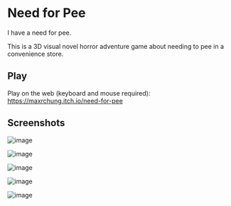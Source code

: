 # Need for Pee
I have a need for pee.

This is a 3D visual novel horror adventure game about needing to pee in a convenience store.

## Play

Play on the web (keyboard and mouse required): https://maxrchung.itch.io/need-for-pee

## Screenshots

![image](https://github.com/user-attachments/assets/de246c8d-0380-4c35-9759-e0df764a11ac)

![image](https://github.com/user-attachments/assets/a907c615-efd7-4d63-be89-1a0fb59b5eef)

![image](https://github.com/user-attachments/assets/2ec2c458-d4a1-470c-a8a1-97e77887cb57)

![image](https://github.com/user-attachments/assets/53c7faf4-838d-4c29-9f81-bd1a4758e760)

![image](https://github.com/user-attachments/assets/9ba751cd-0050-43a2-9ee1-4f96c74fa7e9)
